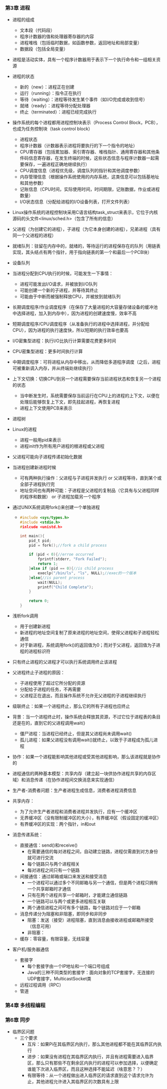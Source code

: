 ### 第3章 进程

- 进程的组成

  - 文本段（代码段）
  - 程序计数器的值和处理器寄存器的内容
  - 进程堆栈（包括临时数据，如函数参数，返回地址和局部变量）
  - 数据段（包括全局变量）

- 进程是活动实体，具有一个程序计数器用于表示下一个执行命令和一组相关资源

- 进程的状态

  - 新的（new）：进程正在创建
  - 运行（running）：指令正在执行
  - 等待（waiting）：进程等待发生某个事件（如I/O完成或收到信号）
  - 就绪（ready）：进程等待分配处理器
  - 终止（terminated）：进程已经完成执行

- 操作系统的每个进程都用进程控制块表示（Process Control Block，PCB），也成为任务控制块（task control block）

  - 进程状态
  - 程序计数器（计数器表示进程将要执行的下一个指令的地址）
  - CPU寄存器（包括累加器、索引寄存器、堆栈指针、通用寄存器和其他条件码信息寄存器，在发生终端的时候，这些状态信息与程序计数器一起需要保存，一遍进程正确地继续执行）
  - CPU调度信息（进程优先级，调度队列的指针和其他调度参数）
  - 内存管理信息（根据操作系统使用的内存系统，这类信息可以包括基地址和其他参数）
  - 记账信息（CPU时间，实际使用时间，时间期限，记账数据，作业或进程数量）
  - I/O状态信息（分配给进程的I/O设备列表，打开文件列表）

- Linux操作系统的进程控制块采用C语言结构task_struct来表示，它位于内核源码的头文件<linux/sched.h>（包含了所有的信息）

- 父进程（为创建它的进程），子进程（为它本身创建的进程），兄弟进程（具有同一个父进程的进程）

- 就绪队列：驻留在内存中的，就绪的，等待运行的进程保存在的队列（用链表实现，其头结点有两个指针，用于指向链表的第一个和最后一个PCB块）

- 设备队列

- 当进程分配到CPU执行的时候，可能发生一下事情：

  - 进程可能发出I/O请求，并被放到I/O队列
  - 可能创建一个新的子进程，并等待其终止
  - 可能由于中断而被强制释放CPU，并被放到就绪队列

- 长期调度程序/作业调度程序（在保存了大量进程的大容量存储设备的缓冲池中选择进程，加入到内存中），因为进程的创建速度慢，效率不高

- 短期调度程序/CPU调度程序（从准备执行的进程中选择进程，并分配给CPU），因为进程的执行速度快，所以短期的执行效率也要高

- I/O密集型进程：执行I/O比执行计算需要花费更多时间

- CPU密集型进程：更多时间执行计算

- 中期调度程序：可将进程从内存中移出，从而降低多道程序调度（之后，进程可被重新调入内存，并从终端处继续执行）

- 上下文切换：切换CPU到另一个进程需要保存当前进程状态和恢复另一个进程的状态

  - 当中断发生时，系统需要保存当前运行在CPU上的进程的上下文，以便在处理后能够恢复上下文，即先挂起进程，再恢复进程
  - 进程上下文使用PCB来表示 

- 进程树

- Linux的进程

  - 进程一般用pid来表示
  - 进程init作为所有用户进程的根进程或父进程

- 父进程可能向子进程传递初始化数据

- 当进程创建新进程时候

  - 可有两种执行操作：父进程与子进程并发执行     or    父进程等待，直到某个或全部子进程执行完
  - 地址空间也有两种可能：子进程是父进程的复制品（它具有与父进程同样的程序和数据）           or             子进程加载另一个程序

- 通过UNIX系统调用fork()来创建一个单独进程

  - ```c
    #include <sys/types.h>
    #include <stdio.h>
    #inlcude <unistd.h>
    
    int main(){
        pid_t pid;
        pid = fork();//fork a child process
        
        if (pid < 0){//erroe occurred
            fprintf(stderr, "Fork Failed");
            return 1;
        }else if (pid == 0){//is child process
            execlp("/bin/ls", "ls", NULL);//exec的一个版本
        }else{//is parent process
            wait(NULL);
            printf("Child Completa");
        }
        
        return 0;
    }
    ```

- 浅析fork调用

  - 用于创建新进程
  - 新进程的地址空间复制了原来进程的地址空间，使得父进程和子进程轻松通信
  - 对于新进程，系统调用fork()的返回值为0；而对于父进程，返回值为子进程的进程标识符

- 只有终止进程的父进程才可以执行系统调用终止该进程

- 父进程终止子进程的原因：

  - 子进程使用了超过它所分配的资源
  - 分配给子进程的任务，不再需要
  - 父进程正在退出，而且操作系统不允许无父进程的子进程继续执行

- 级联终止：如果一个进程终止，那么它的所有子进程也应终止

- 背景：当一个进程终止时，操作系统会释放其资源，不过它位于进程表的条目还是在的，直到它的父进程调用wait()

  - 僵尸进程：当进程已经终止，但是其父进程尚未调用wait()
  - 孤儿进程：如果父进程没有调用wait()就终止，以致于子进程成为孤儿进程

- 协作：如果一个进程能影响其他进程或受其他进程影响，那么该进程就是协作的

- 进程通信的两种基本模型：共享内存（建立起一块供协作进程共享的内存区域）和消息传递（在协作进程间交换消息来实现通信）

- 生产者-消费者问题：生产者进程生成信息，消费者进程消费信息

- 共享内存：

  - 为了允许生产者进程和消费者进程并发执行，应有一个缓冲区
  - 无界缓冲区（没有限制缓冲区的大小），有界缓冲区（假设固定的缓冲区）
  - 有界缓冲区的实现：两个指针，in和out

- 消息传递系统：

  - 直接通信：send()和receive()
    - 在需要通信的每对进程之间，自动建立链路，进程仅需直到对方身份就可进行交流
    - 每个链路只与两个进程相关
    - 每对进程之间只有一个链路
  - 间接通信：通过邮箱或端口来发送和接受消息
    - 一个进程可以通过多个不同邮箱与另一个通信，但是两个进程只拥有一个共享邮箱时才通信
    - 只有在两个进程共享一个邮箱时，才能建立通信链路
    -  一个链路可以与两个或更多进程相互关联
    - 两个通信进程之间可有多个链路，每个链路对应于一个邮箱
  - 消息传递分为阻塞和非阻塞，即同步和非同步
    - 阻塞：发送（接受）进程阻塞，直到消息由接收进程或邮箱所接受（信息可用）
    - 非阻塞：
  - 缓存：零容量，有限容量，无线容量

- 客户机/服务器通信

  - 套接字
    - 每个套接字由一个IP地址和一个端口号组成
    - Java的三种不同类型的套接字：面向对象的TCP套接字，无连接的UDP套接字，MulticastSocket类
  - 远程过程调用（RPC）
  - 管道



### 第4章 多线程编程





### 第6章 同步

- 临界区问题
  - 三个要求
    - 互斥：如果Pi在其临界区内执行，那么其他进程都不能在其临界区内执行
    - 进步：如果没有进程在其临界区内执行，并且有进程需要进入临界区，那么只有那些不在剩余区内执行的进程可以参加选择，以便确定谁能下次进入临界区，而且这种选择不能延迟（啥意思？？）
    - 有限等待：从一个进程做出进入临界区的请求直到这个请求允许为止，其他进程允许进入其临界区的次数具有上限